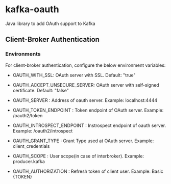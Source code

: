 # kafka-oauth
Java library to add OAuth support to Kafka

## Client-Broker Authentication

### Environments
For client-broker authentication, configure the below environment variables:

- OAUTH_WITH_SSL: OAuth server with SSL. Default: "true"
- OAUTH_ACCEPT_UNSECURE_SERVER: OAuth server with self-signed certificate. Default: "false"

- OAUTH_SERVER : Address of oauth server. Example: localhost:4444
- OAUTH_TOKEN_ENDPOINT : Token endpoint of OAuth server. Example: /oauth2/token
- OAUTH_INTROSPECT_ENDPOINT : Instrospect endpoint of oauth server. Example: /oauth2/introspect

- OAUTH_GRANT_TYPE : Grant Type used at OAuth server. Example: client_credentials
- OAUTH_SCOPE : User scope(in case of interbroker). Example: producer.kafka
- OAUTH_AUTHORIZATION : Refresh token of client user. Example: Basic {TOKEN}
